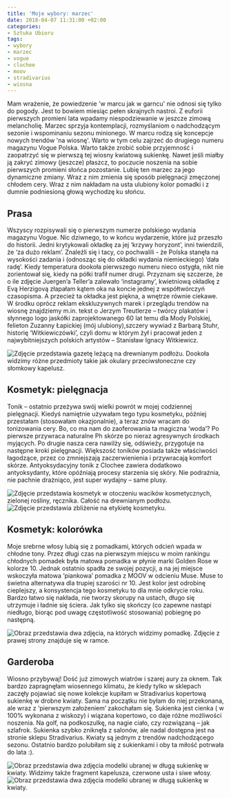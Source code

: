 ```yaml
---
title: 'Moje wybory: marzec'
date: 2018-04-07 11:31:00 +02:00
categories:
- Sztuka Ubioru
tags:
- wybory
- marzec
- vogue
- clochee
- moov
- stradivarius
- wiosna
---
```


<olela-narrative>
Mam wrażenie, że powiedzenie 'w marcu jak w garncu' nie odnosi się tylko do pogody. Jest to bowiem miesiąc pełen skrajnych nastroi. Z euforii pierwszych promieni lata wpadamy niespodziewanie w jeszcze zimową melancholię. Marzec sprzyja kontemplacji, rozmyślaniom o nadchodzącym sezonie i wspominaniu sezonu minionego. W marcu rodzą się koncepcje nowych trendów 'na wiosnę'. Warto w tym celu zajrzeć do drugiego numeru magazynu Vogue Polska. Warto także zrobić sobie przyjemność i zaopatrzyć się w pierwszą tej wiosny kwiatową sukienkę. Nawet jeśli miałby ją zakryć zimowy (jeszcze) płaszcz, to poczucie noszenia na sobie pierwszych promieni słońca pozostanie. Lubię ten marzec za jego dynamiczne zmiany. Wraz z nim zmienia się sposób pielęgnacji zmęczonej chłodem cery. Wraz z nim nakładam na usta ulubiony kolor pomadki i z dumnie podniesioną głową wychodzę ku słońcu.
</olela-narrative>

## Prasa

Wszyscy rozpisywali się o pierwszym numerze polskiego wydania magazynu Vogue. Nic dziwnego, to w końcu wydarzenie, które już przeszło do historii. Jedni krytykowali okładkę za jej ‘krzywy horyzont’, inni twierdzili, że ‘za dużo reklam’. Znaleźli się i tacy, co pochwalili - że Polska stanęła na wysokości zadania i (odnosząc się do okładki wydania niemieckiego) ‘dała radę’. Kiedy temperatura dookoła pierwszego numeru nieco ostygła, nikt nie zorientował się, kiedy na półki trafił numer drugi. Przyznam się szczerze, że o ile zdjęcie Juergen’a Teller’a zalewało ‘instagramy’, kwietniową okładkę z Evą Herzigovą złapałam kątem oka na koncie jednej z współtwórczyń czasopisma. A przecież ta okładka jest piękna, a wnętrze równie ciekawe. W środku oprócz reklam ekskluzywnych marek i przeglądu trendów na wiosnę znajdziemy m.in. tekst o Jerzym Treutlerze – twórcy plakatów i słynnego logo jaskółki zaprojektowanego 60 lat temu dla Mody Polskiej, felieton Zuzanny Łapickiej (mój ulubiony),szczery  wywiad z Barbarą Stuhr, historię ‘Witkiewiczówki’, czyli domu w którym żył i pracował jeden z najwybitniejszych polskich artystów – Stanisław Ignacy Witkiewicz.

![Zdjęcie przedstawia gazetę leżącą na drewnianym podłożu. Dookoła widzimy różne przedmioty takie jak okulary przeciwsłoneczne czy słomkowy kapelusz.](https://assets1.ello.co/uploads/asset/attachment/7455647/ello-optimized-bd47795e.jpg)

## Kosmetyk: pielęgnacja

Tonik – ostatnio przeżywa swój wielki powrót w mojej codziennej pielęgnacji. Kiedyś namiętnie używałam tego typu kosmetyku, później przestałam (stosowałam okazjonalnie), a teraz znów wracam do tonizowania cery. Bo, co ma nam do zaoferowania ta magiczna ‘woda’? Po pierwsze przywraca naturalne Ph skórze po nieraz agresywnych środkach myjących. Po drugie nasza cera nawilży się, odświeży, przygotuje na następne kroki pielęgnacji. Większość toników posiada także właściwości łagodzące, przez co zmniejszają zaczerwienienia i przywracają komfort skórze. Antyoksydacyjny tonik z Clochee zawiera dodatkowo antyoksydanty, które opóźniają procesy starzenia się skóry. Nie podrażnia, nie pachnie drażniąco, jest super wydajny – same plusy.

![Zdjęcie przedstawia kosmetyk w otoczeniu wacików kosmetycznych, zielonej rośliny, ręcznika. Całość na drewnianym podłożu.](https://assets0.ello.co/uploads/asset/attachment/7455648/ello-optimized-f618037d.jpg)
![Zdjęcie przedstawia zbliżenie na etykietę kosmetyku.](https://assets2.ello.co/uploads/asset/attachment/7455649/ello-optimized-64e1b2cb.jpg)

## Kosmetyk: kolorówka

Moje srebrne włosy lubią się z pomadkami, których odcień wpada w chłodne tony. Przez długi czas na pierwszym miejscu w moim rankingu chłodnych pomadek była matowa pomadka w płynie marki Golden Rose w kolorze 10. Jednak ostatnio spadła ze swojej pozycji, a na jej miejsce wskoczyła matowa ‘piankowa’ pomadka z MOOV w odcieniu Muse. Muse to świetna alternatywa dla trupiej szarości nr 10. Jest kolor jest odrobinę cieplejszy, a konsystencja tego kosmetyku to dla mnie odkrycie roku. Bardzo łatwo się nakłada, nie tworzy skorupy na ustach, długo się utrzymuje i ładnie się ściera. Jak tylko się skończy (co zapewne nastąpi niedługo, biorąc pod uwagę częstotliwość stosowania) pobiegnę po następną.

![Obraz przedstawia dwa zdjęcia, na których widzimy pomadkę. Zdjęcie z prawej strony znajduje się w ramce.](https://assets0.ello.co/uploads/asset/attachment/7455650/ello-optimized-1dba8635.jpg)

## Garderoba

Wiosno przybywaj! Dość już zimowych wiatrów i szarej aury za oknem. Tak bardzo zapragnęłam wiosennego klimatu, że kiedy tylko w sklepach zaczęły pojawiać się nowe kolekcje kupiłam w Stradivarius kopertową sukienkę w drobne kwiaty. Sama na początku nie byłam do niej przekonana, ale wraz z ‘pierwszym założeniem’ zakochałam się. Sukienka jest cienka ( w 100% wykonana z wiskozy) i wiązana kopertowo, co daje różne możliwości noszenia. Na golf, na podkoszulkę, na nagie ciało, czy rozwiązaną – jak szlafrok. Sukienka szybko zniknęła z salonów, ale nadal dostępna jest na stronie sklepu Stradivarius. Kwiaty są jednym z trendów nadchodzącego sezonu. Ostatnio bardzo polubiłam się z sukienkami i oby ta miłość potrwała do lata :).

![Obraz przedstawia dwa zdjęcia modelki ubranej w długą sukienkę w kwiaty. Widzimy także fragment kapelusza, czerwone usta i siwe włosy.](https://assets1.ello.co/uploads/asset/attachment/7455651/ello-optimized-faae2c01.jpg)
![Obraz przedstawia dwa zdjęcia modelki ubranej w długą sukienkę w kwiaty.](https://assets2.ello.co/uploads/asset/attachment/7455652/ello-optimized-30f69ee6.jpg)
